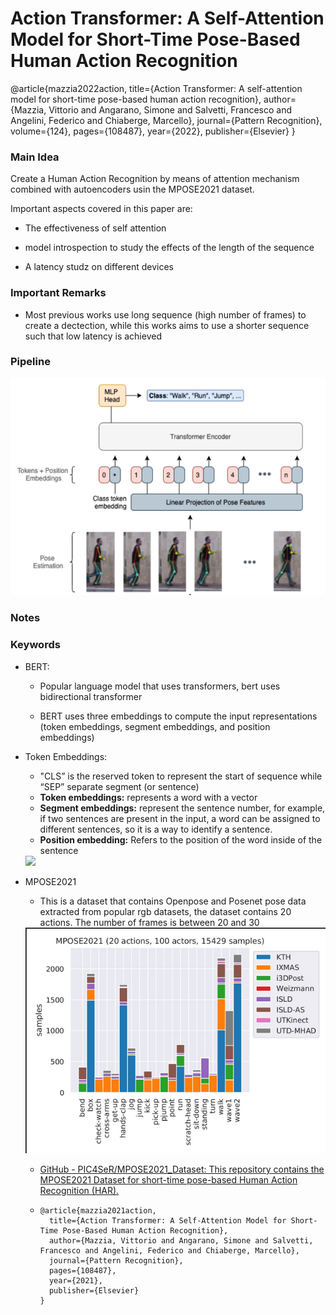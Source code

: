 # Action Transformer: A Self-Attention Model for Short-Time Pose-Based Human Action Recognition

@article{mazzia2022action,
  title={Action Transformer: A self-attention model for short-time pose-based human action recognition},
  author={Mazzia, Vittorio and Angarano, Simone and Salvetti, Francesco and Angelini, Federico and Chiaberge, Marcello},
  journal={Pattern Recognition},
  volume={124},
  pages={108487},
  year={2022},
  publisher={Elsevier}
}

### Main Idea

Create a Human Action Recognition by means of attention mechanism combined with autoencoders usin the MPOSE2021 dataset. 

Important aspects covered in this paper are:

* The effectiveness of self attention

* model introspection to study the effects of  the length of the sequence

* A latency studz on different devices

### Important Remarks

* Most previous works use long sequence (high number of frames) to create a dectection, while this works aims to use a shorter sequence such that low latency is achieved

### Pipeline

<div>
    <img src="./Figures/pipeline.png"/>
</div>



### Notes

### Keywords



* BERT:
  
  * Popular language model that uses transformers, bert uses bidirectional transformer
  
  * BERT uses three embeddings to compute the input representations (token embeddings, segment embeddings, and position embeddings)

* Token Embeddings:
  
  - "CLS” is the reserved token to represent the start of sequence while “SEP” separate segment (or sentence)
  - **Token embeddings:** represents a word with a vector
  - **Segment embeddings:** represent the sentence number, for example, if two sentences are present in the input, a word can be assigned to different sentences, so it is a way to identify a sentence.
  - **Position embedding:** Refers to the position of the word inside of the sentence
  
  <div>
      <img src=\Figures\bert_embeddings.png>
  </div>

* MPOSE2021
  
  * This is a dataset that contains Openpose and Posenet pose data extracted from popular rgb datasets, the dataset contains 20 actions. The number of frames is between 20 and 30
  
  <div>
      <img src="./Figures/mpose_1.png"/>
  </div>
  
  * [GitHub - PIC4SeR/MPOSE2021_Dataset: This repository contains the MPOSE2021 Dataset for short-time pose-based Human Action Recognition (HAR).](https://github.com/PIC4SeR/MPOSE2021_Dataset)
  
  * ```
    @article{mazzia2021action,
      title={Action Transformer: A Self-Attention Model for Short-Time Pose-Based Human Action Recognition},
      author={Mazzia, Vittorio and Angarano, Simone and Salvetti, Francesco and Angelini, Federico and Chiaberge, Marcello},
      journal={Pattern Recognition},
      pages={108487},
      year={2021},
      publisher={Elsevier}
    }
    ```
